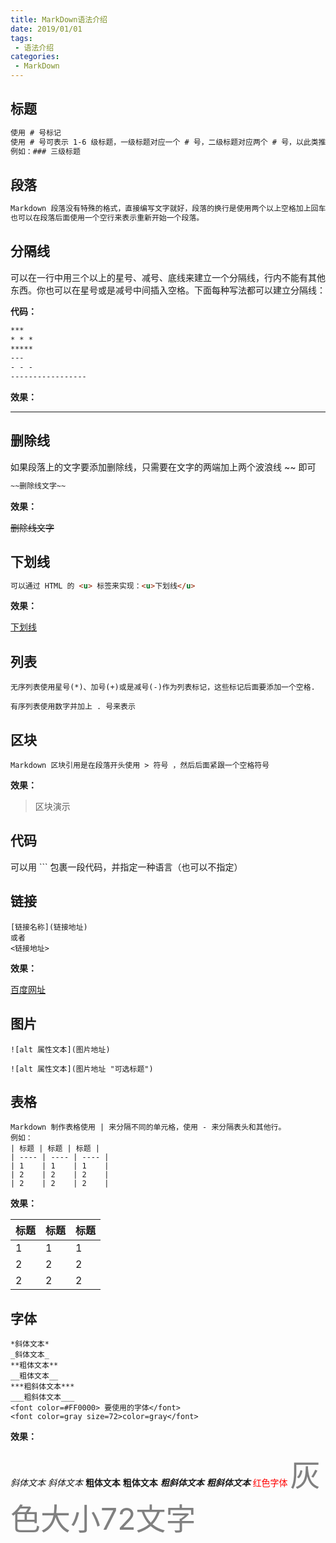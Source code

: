 ```yaml
---
title: MarkDown语法介绍
date: 2019/01/01
tags:
 - 语法介绍
categories:
 - MarkDown
---
```

## 标题

```markdown
使用 # 号标记
使用 # 号可表示 1-6 级标题，一级标题对应一个 # 号，二级标题对应两个 # 号，以此类推。
例如：### 三级标题
```

## 段落

```markdown
Markdown 段落没有特殊的格式，直接编写文字就好，段落的换行是使用两个以上空格加上回车。
也可以在段落后面使用一个空行来表示重新开始一个段落。
```

## 分隔线

可以在一行中用三个以上的星号、减号、底线来建立一个分隔线，行内不能有其他东西。你也可以在星号或是减号中间插入空格。下面每种写法都可以建立分隔线：

**代码：**
```markdown
***
* * *
*****
---
- - -
-----------------
```

**效果：**

-----------------

## **删除线**

如果段落上的文字要添加删除线，只需要在文字的两端加上两个波浪线 ~~ 即可

```markdown
~~删除线文字~~
```

**效果：**

~~删除线文字~~

## **下划线**

```markdown
可以通过 HTML 的 <u> 标签来实现：<u>下划线</u>
```

**效果：**

<u>下划线</u>

## **列表**

```
无序列表使用星号(*)、加号(+)或是减号(-)作为列表标记，这些标记后面要添加一个空格.

有序列表使用数字并加上 . 号来表示
```

## **区块**

```
Markdown 区块引用是在段落开头使用 > 符号 ，然后后面紧跟一个空格符号
```

**效果：**

> 区块演示

## **代码**

可以用 ``` 包裹一段代码，并指定一种语言（也可以不指定）

## **链接**

```
[链接名称](链接地址)
或者
<链接地址>
```

**效果：**

[百度网址](http://www.baidu.com)

## **图片**

```
![alt 属性文本](图片地址)

![alt 属性文本](图片地址 "可选标题")
```

## **表格**

```
Markdown 制作表格使用 | 来分隔不同的单元格，使用 - 来分隔表头和其他行。
例如：
| 标题 | 标题 | 标题 |
| ---- | ---- | ---- |
| 1    | 1    | 1    |
| 2    | 2    | 2    |
| 2    | 2    | 2    |
```

**效果：**

| 标题 | 标题 | 标题 |
| ---- | ---- | ---- |
| 1    | 1    | 1    |
| 2    | 2    | 2    |
| 2    | 2    | 2    |

## **字体**

```
*斜体文本*
_斜体文本_
**粗体文本**
__粗体文本__
***粗斜体文本***
___粗斜体文本___
<font color=#FF0000> 要使用的字体</font> 
<font color=gray size=72>color=gray</font>
```

**效果：**

*斜体文本*
_斜体文本_
**粗体文本**
__粗体文本__
***粗斜体文本***
___粗斜体文本___
<font color=#FF0000>红色字体</font> 
<font color=gray size=72>灰色大小72文字</font>
